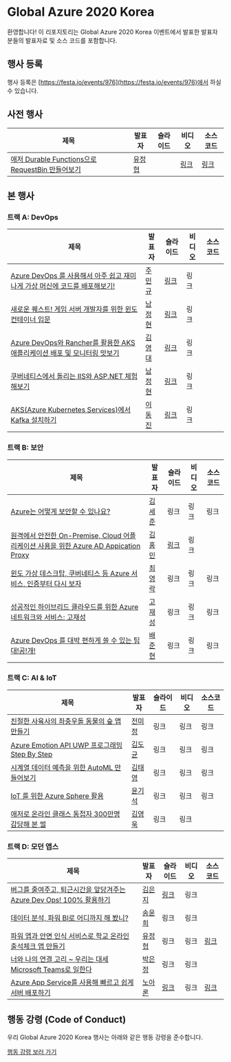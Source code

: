 # Global Azure 2020 Korea #

환영합니다! 이 리포지토리는 Global Azure 2020 Korea 이벤트에서 발표한 발표자 분들의 발표자료 및 소스 코드를 포함합니다.


## 행사 등록 ##

행사 등록은 [https://festa.io/events/976](https://festa.io/events/976)에서 하실 수 있습니다.


## 사전 행사 ##

| 제목 | 발표자 | 슬라이드 | 비디오 | 소스코드 |
|------|--------|----------|--------|----------|
| [애저 Durable Functions으로 RequestBin 만들어보기](https://github.com/krazure/gab2020kr/issues/1) | [유정협](https://github.com/krazure/gab2020kr/issues/2) |  | [링크](https://youtu.be/eiXGvR3sWJo) | [링크](https://github.com/devkimchi/RequestBin-Sample) |


## 본 행사 ##

### 트랙 A: DevOps ###

| 제목 | 발표자 | 슬라이드 | 비디오 | 소스코드 |
|------|--------|----------|--------|----------|
| [Azure DevOps 를 사용해서 아주 쉽고 재미나게 가상 머신에 코드를 배포해보기!](https://github.com/krazure/gab2020kr/issues/20) | [주민규](https://github.com/krazure/gab2020kr/issues/4) | [링크](https://github.com/krazure/gab2020kr/blob/master/track-a/speaker-track-a-1-juminkyu.pdf) | 링크 |  |
| [새로운 퀘스트! 게임 서버 개발자를 위한 윈도 컨테이너 입문](https://github.com/krazure/gab2020kr/issues/21) | [남정현](https://github.com/krazure/gab2020kr/issues/5) | [링크](https://1drv.ms/p/s!Aj231qrFhIQxqcNGnP-JRzunoO8Y2g?e=fakkhy) | 링크 | |
| [Azure DevOps와 Rancher를 활용한 AKS 애플리케이션 배포 및 모니터링 맛보기](https://github.com/krazure/gab2020kr/issues/22) | [김영대](https://github.com/krazure/gab2020kr/issues/14) | [링크](https://github.com/krazure/gab2020kr/blob/master/track-a/speaker-track-a-3-kimyoungdae.pdf) | 링크 |  |
| [쿠버네티스에서 돌리는 IIS와 ASP.NET 체험해보기](https://github.com/krazure/gab2020kr/issues/23) | [남정현](https://github.com/krazure/gab2020kr/issues/5) | [링크](https://1drv.ms/p/s!Aj231qrFhIQxqcNHDE9T5n2KqD3rrw?e=ze0U1J) | 링크 | |
| [AKS(Azure Kubernetes Services)에서 Kafka 설치하기](https://github.com/krazure/gab2020kr/issues/24) | [이동진](https://github.com/krazure/gab2020kr/issues/9) | [링크](https://speakerdeck.com/dongjin/running-apache-kafka-on-kubernetes) | 링크 |  |


### 트랙 B: 보안 ###

| 제목 | 발표자 | 슬라이드 | 비디오 | 소스코드 |
|------|--------|----------|--------|----------|
| [Azure는 어떻게 보안할 수 있나요?](https://github.com/krazure/gab2020kr/issues/26) | [김세준](https://github.com/krazure/gab2020kr/issues/15) | 링크 | 링크 | 링크 |
| [원격에서 안전한 On-Premise, Cloud 어플리케이션 사용을 위한 Azure AD Appication Proxy](https://github.com/krazure/gab2020kr/issues/27) | [김홍민](https://github.com/krazure/gab2020kr/issues/8) | [링크](https://github.com/krazure/gab2020kr/blob/master/track-b/speaker-track-b-2-kimhongmin.pdf) | 링크 |  |
| [윈도 가상 데스크탑, 쿠버네티스 등 Azure 서비스, 인증부터 다시 보자](https://github.com/krazure/gab2020kr/issues/29) | [최영락](https://github.com/krazure/gab2020kr/issues/28) | 링크 | 링크 | 링크 |
| [성공적인 하이브리드 클라우드를 위한 Azure 네트워크와 서비스: 고재성](https://github.com/krazure/gab2020kr/issues/30) | [고재성](https://github.com/krazure/gab2020kr/issues/19) | 링크 | 링크 | 링크 |
| [Azure DevOps 를 대박 편하게 쓸 수 있는 팁 대!공!개!](https://github.com/krazure/gab2020kr/issues/25) | [배준현](https://github.com/krazure/gab2020kr/issues/18) | 링크 | 링크 | 링크 |


### 트랙 C: AI & IoT ###

| 제목 | 발표자 | 슬라이드 | 비디오 | 소스코드 |
|------|--------|----------|--------|----------|
| [친절한 사육사의 좌충우돌 동물의 숲 앱 만들기](https://github.com/krazure/gab2020kr/issues/32) | [전미정](https://github.com/krazure/gab2020kr/issues/17) | 링크 | 링크 | 링크 |
| [Azure Emotion API UWP 프로그래밍 Step By Step](https://github.com/krazure/gab2020kr/issues/33) | [김도균](https://github.com/krazure/gab2020kr/issues/12) | 링크 | 링크 | 링크 |
| [시계열 데이터 예측을 위한 AutoML 만들어보기](https://github.com/krazure/gab2020kr/issues/35) | [김태영](https://github.com/krazure/gab2020kr/issues/34) | 링크 | 링크 | 링크 |
| [IoT 를 위한 Azure Sphere 활용](https://github.com/krazure/gab2020kr/issues/36) | [윤기석](https://github.com/krazure/gab2020kr/issues/13) | 링크 | 링크 | 링크 |
| [애저로 온라인 클래스 동접자 300만명 감당해 본 썰](https://github.com/krazure/gab2020kr/issues/37) | [김영욱](https://github.com/krazure/gab2020kr/issues/16) | 링크 | 링크 |  |


### 트랙 D: 모던 앱스 ###

| 제목 | 발표자 | 슬라이드 | 비디오 | 소스코드 |
|------|--------|----------|--------|----------|
| [버그를 줄여주고, 퇴근시간을 앞당겨주는 Azure Dev Ops! 100% 활용하기](https://github.com/krazure/gab2020kr/issues/38) | [김은지](https://github.com/krazure/gab2020kr/issues/10) | [링크](https://github.com/krazure/gab2020kr/blob/master/track-d/speaker-track-d-1-kimeunji.pdf) | 링크 |  |
| [데이터 분석, 파워 BI로 어디까지 해 봤니?](https://github.com/krazure/gab2020kr/issues/39) | [송윤희](https://github.com/krazure/gab2020kr/issues/7) | 링크 | 링크 |  |
| [파워 앱과 안면 인식 서비스로 학교 온라인 출석체크 앱 만들기](https://github.com/krazure/gab2020kr/issues/3) | [유정협](https://github.com/krazure/gab2020kr/issues/2) | 링크 | 링크 | [링크](https://github.com/devkimchi/Azure-Functions-Face-Recognition-Sample) |
| [너와 나의 연결 고리 ~ 우리는 대세 Microsoft Teams로 일한다](https://github.com/krazure/gab2020kr/issues/40) | [박은정](https://github.com/krazure/gab2020kr/issues/6) | 링크 | 링크 |  |
| [Azure App Service를 사용해 빠르고 쉽게 서버 배포하기](https://github.com/krazure/gab2020kr/issues/41) | [노아론](https://github.com/krazure/gab2020kr/issues/11) | [링크](https://github.com/krazure/gab2020kr/blob/master/track-d/speaker-track-d-5-rohaaron.pdf) | 링크 | [링크](https://github.com/roharon/global-azure-app-demo) |


## 행동 강령 (Code of Conduct) ##

우리 Global Azure 2020 Korea 행사는 아래와 같은 행동 강령을 준수합니다.

[행동 강령 보러 가기](CODE-OF-CONDUCT.md)

